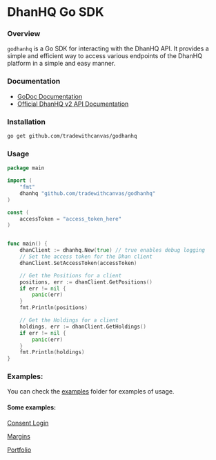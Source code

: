 # DhanHQ Go SDK

### Overview

`godhanhq` is a Go SDK for interacting with the DhanHQ API. It provides a simple and efficient way to access various endpoints of the DhanHQ platform in a simple and easy manner.

### Documentation

- [GoDoc Documentation](https://godoc.org/github.com/tradewithcanvas/godhanhq)
- [Official DhanHQ v2 API Documentation](https://dhanhq.co/docs/v2/)

### Installation

```bash
go get github.com/tradewithcanvas/godhanhq
```

### Usage

```go
package main

import (
	"fmt"
	dhanhq "github.com/tradewithcanvas/godhanhq"
)

const (
	accessToken = "access_token_here"
)


func main() {
	dhanClient := dhanhq.New(true) // true enables debug logging
	// Set the access token for the Dhan client
	dhanClient.SetAccessToken(accessToken)

	// Get the Positions for a client
	positions, err := dhanClient.GetPositions()
	if err != nil {
		panic(err)
	}
	fmt.Println(positions)

	// Get the Holdings for a client
	holdings, err := dhanClient.GetHoldings()
	if err != nil {
		panic(err)
	}
	fmt.Println(holdings)
}
```

### Examples:

You can check the [examples](https://github.com/tradewithcanvas/godhanhq/tree/main/examples) folder for examples of usage.

#### Some examples:

[Consent Login](https://github.com/tradewithcanvas/godhanhq/tree/main/examples)

[Margins](https://github.com/tradewithcanvas/godhanhq/tree/main/examples)

[Portfolio](https://github.com/tradewithcanvas/godhanhq/tree/main/examples)
